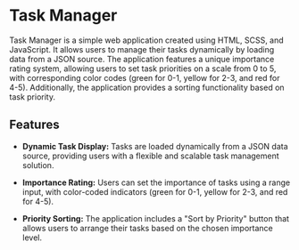 # Task Manager

Task Manager is a simple web application created using HTML, SCSS, and JavaScript. It allows users to manage their tasks dynamically by loading data from a JSON source. The application features a unique importance rating system, allowing users to set task priorities on a scale from 0 to 5, with corresponding color codes (green for 0-1, yellow for 2-3, and red for 4-5). Additionally, the application provides a sorting functionality based on task priority.

## Features

- **Dynamic Task Display:** Tasks are loaded dynamically from a JSON data source, providing users with a flexible and scalable task management solution.

- **Importance Rating:** Users can set the importance of tasks using a range input, with color-coded indicators (green for 0-1, yellow for 2-3, and red for 4-5).

- **Priority Sorting:** The application includes a "Sort by Priority" button that allows users to arrange their tasks based on the chosen importance level.

